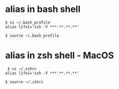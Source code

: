 # alias in bash shell
  ```
  $ vi ~/.bash_profile
  alias life1='ssh -Y ***.**.**.**'
  
  $ source ~/.bash_profile
  ```

# alias in zsh shell - MacOS
  ```
   $ vi ~/.zshrc
  alias life1='ssh -Y ***.**.**.**'
  
  $ source ~/.zshrc
  ```
